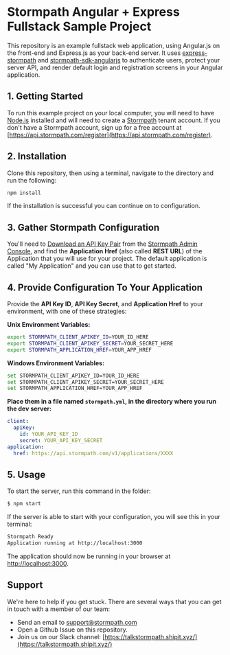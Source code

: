 # Stormpath Angular + Express Fullstack Sample Project

This repository is an example fullstack web application, using Angular.js on the
front-end and Express.js as your back-end server. It uses [express-stormpath][]
and [stormpath-sdk-angularjs][] to authenticate users, protect your server API,
and render default login and registration screens in your Angular application.

## 1. Getting Started

To run this example project on your local computer, you will need to have
[Node.js][] installed and will need to create a [Stormpath][] tenant account.
If you don't have a Stormpath account, sign up for a free account at [https://api.stormpath.com/register](https://api.stormpath.com/register).

## 2. Installation

Clone this repository, then using a terminal, navigate to the directory and run the following:

```bash
npm install
```

If the installation is successful you can continue on to configuration.

## 3. Gather Stormpath Configuration

You'll need to [Download an API Key Pair](https://docs.stormpath.com/rest/product-guide/latest/quickstart.html#create-an-api-key-pair) from the [Stormpath Admin Console][], and find the **Application Href** (also called **REST URL**) of the Application that you will use for your project. The default application is called "My Application" and you can use that to get started.

## 4. Provide Configuration To Your Application

Provide the **API Key ID**, **API Key Secret**, and **Application Href** to your environment, with one of these strategies:

**Unix Environment Variables:**

```bash
export STORMPATH_CLIENT_APIKEY_ID=YOUR_ID_HERE
export STORMPATH_CLIENT_APIKEY_SECRET=YOUR_SECRET_HERE
export STORMPATH_APPLICATION_HREF=YOUR_APP_HREF
```

**Windows Environment Variables:**

```bash
set STORMPATH_CLIENT_APIKEY_ID=YOUR_ID_HERE
set STORMPATH_CLIENT_APIKEY_SECRET=YOUR_SECRET_HERE
set STORMPATH_APPLICATION_HREF=YOUR_APP_HREF
```

**Place them in a file named `stormpath.yml`, in the directory where you run the dev server:**

```yaml
client:
  apiKey:
    id: YOUR_API_KEY_ID
    secret: YOUR_API_KEY_SECRET
application:
  href: https://api.stormpath.com/v1/applications/XXXX
```

## 5. Usage

To start the server, run this command in the folder:

```bash
$ npm start
```

If the server is able to start with your configuration, you will see this in
your terminal:

```bash
Stormpath Ready
Application running at http://localhost:3000
```

The application should now be running in your browser at [http://localhost:3000](http://localhost:3000).

## Support

We're here to help if you get stuck. There are several ways that you can get in touch with a member of our team:

*   Send an email to [support@stormpath.com](mailto:support@stormpath.com)
*   Open a Github Issue on this repository.
*   Join us on our Slack channel: [https://talkstormpath.shipit.xyz/](https://talkstormpath.shipit.xyz/)

[Node.js]: https://nodejs.org
[Stormpath]: https://stormpath.com
[Stormpath Admin Console]: https://api.stormpath.com
[stormpath-sdk-angularjs]: https://github.com/stormpath/stormpath-sdk-angularjs
[express-stormpath]: https://github.com/stormpath/express-stormpath
